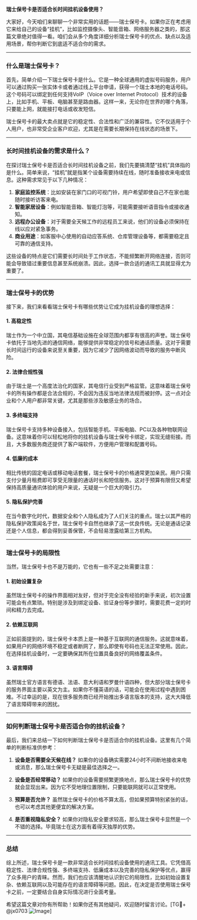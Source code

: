 **瑞士保号卡是否适合长时间挂机设备使用？**

大家好，今天咱们来聊聊一个非常实用的话题——瑞士保号卡。如果你正在考虑用它来给自己的设备“挂机”，比如监控摄像头、智能音箱、网络服务器之类的，那这篇文章绝对值得一看。咱们会从多个角度详细分析瑞士保号卡的优点、缺点以及适用场景，帮你判断它到底适不适合你的需求。

---

### 什么是瑞士保号卡？

首先，简单介绍一下瑞士保号卡是什么。它是一种全球通用的虚拟号码服务，用户可以通过购买一张实体卡或者通过线上平台申请，获得一个瑞士本地的电话号码。这个号码可以绑定到任何支持VoIP（Voice over Internet Protocol）技术的设备上，比如手机、平板、电脑甚至是路由器。这样一来，无论你在世界的哪个角落，只要能上网，就能接打电话或收发短信。

瑞士保号卡的最大卖点就是它的稳定性、合法性和广泛的兼容性。它不仅适用于个人用户，也非常受企业客户欢迎，尤其是在需要长期保持在线状态的场景下。

---

### 长时间挂机设备的需求是什么？

在探讨瑞士保号卡是否适合长时间挂机设备之前，我们先要搞清楚“挂机”具体指的是什么。简单来说，“挂机”就是指某个设备需要持续在线，随时准备接收来电或信息。这种需求常见于以下几种情况：

1. **家庭监控系统**：比如安装在家门口的可视门铃，用户希望即使自己不在家也能随时接听访客来电。
2. **智能家居设备**：例如智能音箱、智能灯泡等，可能需要接听语音指令或接收通知。
3. **远程办公设备**：对于需要全天候工作的远程员工来说，他们的设备必须保持在线以应对紧急事务。
4. **商业用途**：如客服中心使用的自动应答系统、仓库管理设备等，都需要稳定且可靠的通信支持。

这些设备的特点是它们需要长时间处于工作状态，不能频繁断开网络连接，否则可能会导致错过重要信息甚至系统崩溃。因此，选择一款合适的通讯工具就显得尤为重要了。

---

### 瑞士保号卡的优势

接下来，我们来看看瑞士保号卡有哪些优势让它成为挂机设备的理想选择：

#### 1. **高稳定性**
瑞士作为一个中立国，其电信基础设施在全球范围内都享有很高的声誉。瑞士保号卡依托于当地先进的通信网络，能够提供非常稳定的信号和通话质量。这对于需要长时间运行的设备来说至关重要，因为它减少了因网络波动而导致的服务中断风险。

#### 2. **法律合规性强**
由于瑞士是一个高度法治化的国家，其电信行业受到严格监管。这意味着瑞士保号卡的所有操作都是合法合规的，不会因为违反当地法律法规而被封停。这一点对企业和个人用户都非常关键，尤其是那些涉及敏感业务的场合。

#### 3. **多终端支持**
瑞士保号卡支持多种设备接入，包括智能手机、平板电脑、PC以及各种物联网设备。这意味着你可以轻松地将你的挂机设备与瑞士保号卡绑定，实现无缝衔接。而且，大多数服务商还提供了客户端软件，方便用户管理和配置号码。

#### 4. **低廉的成本**
相比传统的固定电话或移动电话套餐，瑞士保号卡的价格通常更加亲民。用户只需支付少量月租费即可享受无限量的通话时长和短信服务。这对于预算有限但又希望保持高质量通讯体验的用户来说，无疑是一个巨大的吸引力。

#### 5. **隐私保护完善**
在当今数字化时代，数据安全和个人隐私成为了人们关注的重点。瑞士以其严格的隐私保护政策闻名于世，瑞士保号卡自然也继承了这一优良传统。无论是通话记录还是个人信息，都会得到妥善保管，不会轻易泄露给第三方机构。

---

### 瑞士保号卡的局限性

当然，瑞士保号卡也不是万能的，它也有一些不足之处需要注意：

#### 1. **初始设置复杂**
虽然瑞士保号卡的操作界面相对友好，但对于完全没有经验的新手来说，初次设置可能会有点繁琐。特别是涉及到绑定设备、验证身份等步骤时，需要花费一定的时间和精力去完成。

#### 2. **依赖互联网**
正如前面提到的，瑞士保号卡本质上是一种基于互联网的通信服务。这就意味着，如果用户的网络环境不稳定或者断网了，那么即使有号码也无法正常使用。因此，在选择挂机设备时，一定要确保其所在位置具备良好的网络覆盖条件。

#### 3. **语言障碍**
虽然瑞士官方语言有德语、法语、意大利语和罗曼什语四种，但大部分瑞士保号卡的服务界面主要以英文为主。如果你不懂英语的话，可能会在使用过程中遇到困难。不过幸运的是，现在很多服务商已经开始推出多语言版本的支持，这大大降低了语言障碍带来的困扰。

---

### 如何判断瑞士保号卡是否适合你的挂机设备？

最后，我们来总结一下如何判断瑞士保号卡是否适合你的挂机设备。这里有几个简单的判断标准供参考：

1. **设备是否需要全天候在线？**
   如果你的设备确实需要24小时不间断地接收来电或消息，那么瑞士保号卡无疑是最佳选择之一。

2. **设备是否经常移动？**
   如果你的设备需要频繁更换地点，那么瑞士保号卡的优势就会显现出来。因为它不受地理位置限制，只要能联网就可以正常使用。

3. **预算是否允许？**
   虽然瑞士保号卡的价格不算太高，但如果预算特别紧张的话，也可以考虑其他更便宜的解决方案。

4. **是否重视隐私安全？**
   如果你对隐私安全要求较高，那么瑞士保号卡显然是一个不错的选择。毕竟瑞士在这方面有着得天独厚的优势。

---

### 总结

综上所述，瑞士保号卡是一款非常适合长时间挂机设备使用的通讯工具。它凭借高稳定性、法律合规性强、多终端支持、低廉成本以及完善的隐私保护等优点，赢得了众多用户的青睐。然而，我们也应该清醒地认识到它的局限性，比如初始设置复杂、依赖互联网以及可能存在的语言障碍等问题。因此，在决定是否使用瑞士保号卡之前，一定要结合自身实际情况进行全面考量。

希望这篇文章对你有所帮助！如果你还有其他疑问，欢迎随时留言讨论。[TG💪+ @jx0703 ![Image](https://github.com/user-attachments/assets/dbca1d08-cadb-493c-b0ec-ad6f7a83f270)]